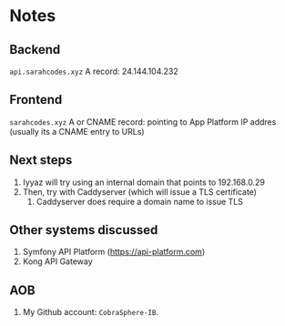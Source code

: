 
# Notes

## Backend

`api.sarahcodes.xyz` A record: 24.144.104.232

## Frontend

`sarahcodes.xyz` A or CNAME record: pointing to App Platform IP addres (usually its a CNAME entry to URLs)

## Next steps

1. Iyyaz will try using an internal domain that points to 192.168.0.29
2. Then, try with Caddyserver (which will issue a TLS certificate)
    1. Caddyserver does require a domain name to issue TLS

## Other systems discussed

1. Symfony API Platform (https://api-platform.com)
2. Kong API Gateway

## AOB

1. My Github account: `CobraSphere-IB`.
